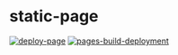 # static-page

[![deploy-page](https://github.com/beathorst/github-pages/actions/workflows/deploy-page.yml/badge.svg)](https://github.com/beathorst/github-pages/actions/workflows/deploy-page.yml)
[![pages-build-deployment](https://github.com/beathorst/github-pages/actions/workflows/pages/pages-build-deployment/badge.svg?branch=gh-pages)](https://github.com/beathorst/github-pages/actions/workflows/pages/pages-build-deployment)